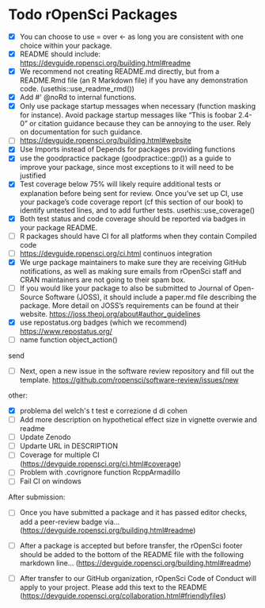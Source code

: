 # Todo rOpenSci Packages

- [x] You can choose to use = over <- as long you are consistent with one choice within your package. 
- [x] README should include: https://devguide.ropensci.org/building.html#readme
- [x] We recommend not creating README.md directly, but from a README.Rmd file (an R Markdown file) if you have any demonstration code. (usethis::use_readme_rmd())
- [x] Add #' @noRd to internal functions.
- [x] Only use package startup messages when necessary (function masking for instance). Avoid package startup messages like “This is foobar 2.4-0” or citation guidance because they can be annoying to the user. Rely on documentation for such guidance.
- [ ] https://devguide.ropensci.org/building.html#website
- [x] Use Imports instead of Depends for packages providing functions
- [x] use the goodpractice package (goodpractice::gp()) as a guide to improve your package, since most exceptions to it will need to be justified
- [x] Test coverage below 75% will likely require additional tests or explanation before being sent for review. Once you’ve set up CI, use your package’s code coverage report (cf this section of our book) to identify untested lines, and to add further tests. usethis::use_coverage()
- [x] Both test status and code coverage should be reported via badges in your package README.
- [ ] R packages should have CI for all platforms when they contain Compiled code
- [ ] https://devguide.ropensci.org/ci.html continuos integration
- [x] We urge package maintainers to make sure they are receiving GitHub notifications, as well as making sure emails from rOpenSci staff and CRAN maintainers are not going to their spam box.
- [ ] If you would like your package to also be submitted to Journal of Open-Source Software (JOSS), it should include a paper.md file describing the package. More detail on JOSS’s requirements can be found at their website. https://joss.theoj.org/about#author_guidelines
- [x] use repostatus.org badges (which we recommend) https://www.repostatus.org/
- [ ] name function object_action()

send

- [ ] Next, open a new issue in the software review repository and fill out the template. https://github.com/ropensci/software-review/issues/new


other:

- [x] problema del welch's t test e correzione d di cohen
- [ ] Add more description on hypothetical effect size in vignette overwie and readme
- [ ] Update Zenodo
- [ ] Updarte URL in DESCRIPTION
- [ ] Coverage for multiple CI (https://devguide.ropensci.org/ci.html#coverage)
- [ ] Problem with .covrignore function RcppArmadillo
- [ ] Fail CI on windows

After submission:

- [ ] Once you have submitted a package and it has passed editor checks, add a peer-review badge via... (https://devguide.ropensci.org/building.html#readme)
- [ ] After a package is accepted but before transfer, the rOpenSci footer should be added to the bottom of the README file with the following markdown line... (https://devguide.ropensci.org/building.html#readme)
- [ ] After transfer to our GitHub organization, rOpenSci Code of Conduct will apply to your project. Please add this text to the README (https://devguide.ropensci.org/collaboration.html#friendlyfiles)

